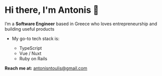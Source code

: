 # Hi there, I'm Antonis 👋

I’m a **Software Engineer** based in Greece who loves entrepreneurship and building useful products

- My go-to tech stack is:

  - TypeScript
  - Vue / Nuxt
  - Ruby on Rails

**Reach me at:** [antonisntoulis@gmail.com](mailto:antonisntoulis@gmail.com)
